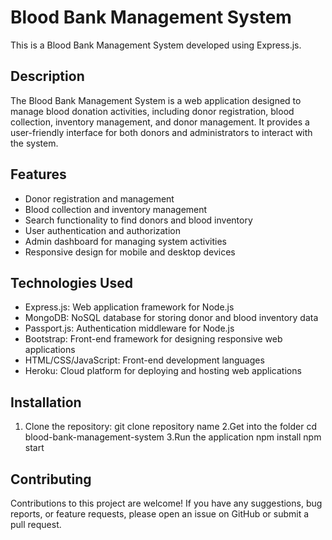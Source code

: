 # Blood Bank Management System

This is a Blood Bank Management System developed using Express.js.

## Description

The Blood Bank Management System is a web application designed to manage blood donation activities, including donor registration, blood collection, inventory management, and donor management. It provides a user-friendly interface for both donors and administrators to interact with the system.

## Features

- Donor registration and management
- Blood collection and inventory management
- Search functionality to find donors and blood inventory
- User authentication and authorization
- Admin dashboard for managing system activities
- Responsive design for mobile and desktop devices

## Technologies Used

- Express.js: Web application framework for Node.js
- MongoDB: NoSQL database for storing donor and blood inventory data
- Passport.js: Authentication middleware for Node.js
- Bootstrap: Front-end framework for designing responsive web applications
- HTML/CSS/JavaScript: Front-end development languages
- Heroku: Cloud platform for deploying and hosting web applications

## Installation

1. Clone the repository:
git clone repository name
2.Get into the folder
cd blood-bank-management-system
3.Run the application
npm install
npm start
## Contributing

Contributions to this project are welcome! If you have any suggestions, bug reports, or feature requests, please open an issue on GitHub or submit a pull request.

